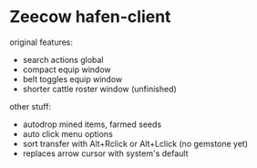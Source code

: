 # Zeecow hafen-client

original features:
 - search actions global
 - compact equip window
 - belt toggles equip window
 - shorter cattle roster window (unfinished)

other stuff:
 - autodrop mined items, farmed seeds
 - auto click menu options  
 - sort transfer with Alt+Rclick or Alt+Lclick (no gemstone yet)
 - replaces arrow cursor with system's default